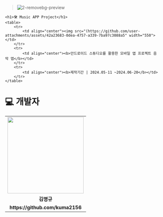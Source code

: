 >![2-removebg-preview](https://github.com/user-attachments/assets/e63e36b8-4972-484a-a786-7788e835edbb)
<div align="left"

    <h1>🛠 Music APP Project</h1>
    <table>
        <tr>
            <td align="center"><img src="(https://github.com/user-attachments/assets/42a23683-0dea-4757-a339-7ba97c3088a5" width="550"></td>
        </tr>
        <tr>
            <td align="center"><b>안드로이드 스튜디오를 활용한 모바일 앱 프로젝트 음악 앱</b></td>
        </tr>
        <tr>
            <td align="center"><b>제작기간 | 2024.05-11 ~2024.06-20</b></td>
        </tr>
    </table>
</div>

<div align="left">
    <h1>💻 개발자</h1>
    <table>
        <tr>
            <td align="center"><img src="https://github.com/user-attachments/assets/61049fd5-5e06-4b17-bb51-d925ea3e68dc" width="250"></td>
        </tr>
        <tr>
            <td align="center"><b>김명규</b></td>
        </tr>
        <tr>
            <td align="center"><b>https://github.com/kuma2156</b></td>
        </tr>
    </table>
</div>
